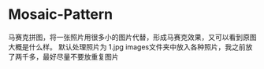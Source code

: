 # Mosaic-Pattern
马赛克拼图，将一张照片用很多小的图片代替，形成马赛克效果，又可以看到原图大概是什么样。
默认处理照片为 1.jpg
images文件夹中放入各种照片，我之前放了两千多，最好尽量不要放重复图片


